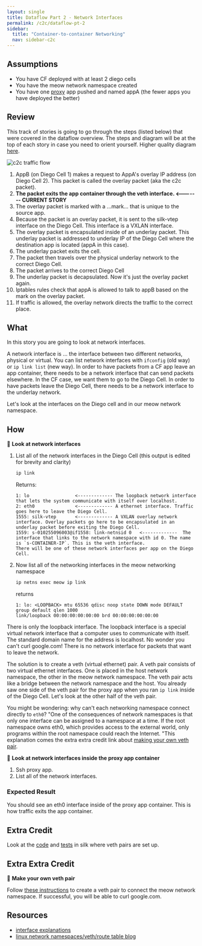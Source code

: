 ```yaml
---
layout: single
title: Dataflow Part 2 - Network Interfaces
permalink: /c2c/dataflow-pt-2
sidebar:
  title: "Container-to-container Networking"
  nav: sidebar-c2c
---
```


## Assumptions
- You have CF deployed with at least 2 diego cells
- You have the meow network namespace created
- You have one [proxy](https://github.com/cloudfoundry/cf-networking-release/tree/develop/src/example-apps/proxy) app pushed and named appA (the fewer apps you have deployed the better)

## Review

This track of stories is going to go through the steps (listed below) that were covered in the dataflow overview.
The steps and diagram will be at the top of each story in case you need to orient yourself. Higher quality diagram [here](https://storage.googleapis.com/cf-networking-onboarding-images-owned-by-ameowlia/c2c-data-plane.png).

![c2c traffic flow](https://storage.googleapis.com/cf-networking-onboarding-images-owned-by-ameowlia/overlay-underlay-silk-network.png)

1. AppB (on Diego Cell 1) makes a request to AppA's overlay IP address (on Diego Cell 2). This packet is called the overlay packet (aka the c2c packet).
1. **The packet exits the app container through the veth interface. <------- CURRENT STORY**
1. The overlay packet is marked with a ...mark... that is unique to the source app.
1. Because the packet is an overlay packet, it is sent to the silk-vtep interface on the Diego Cell. This interface is a VXLAN interface.
1. The overlay packet is encapsulated inside of an underlay packet. This underlay packet is addressed to underlay IP of the Diego Cell where the destination app is located (appA in this case).
1. The underlay packet exits the cell.
1. The packet then travels over the physical underlay network to the correct Diego Cell.
1. The packet arrives to the correct Diego Cell
1. The underlay packet is decapsulated. Now it's just the overlay packet again.
1. Iptables rules check that appA is allowed to talk to appB based on the mark on the overlay packet.
1. If traffic is allowed, the overlay network directs the traffic to the correct place.

## What
In this story you are going to look at network interfaces.

A network interface is ... the interface between two different networks, physical or virtual.  You can list network interfaces with `ifconfig` (old way) or `ip link list` (new way).
In order to have packets from a CF app leave an app container, there needs to be a network interface that can send packets elsewhere. In the CF case, we want them to go to the Diego Cell.
In order to have packets leave the Diego Cell, there needs to be a network interface to the underlay network.

Let's look at the interfaces on the Diego cell and in our meow network namespace.

## How
📝 **Look at network interfaces**

1. List all of the network interfaces in the Diego Cell (this output is edited for brevity and clarity)
   ```bash
   ip link
   ```
   Returns:
   ```
   1: lo                 <------------- The loopback network interface that lets the system communicate with itself over localhost.
   2: eth0               <------------- A ethernet interface. Traffic goes here to leave the Diego Cell.
   1555: silk-vtep       <------------- A VXLAN overlay network interface. Overlay packets go here to be encapsulated in an  underlay packet before exiting the Diego Cell.
   1559: s-010255096003@if1558: link-netnsid 0   <-------------  The interface that links to the network namespace with id 0. The name is `s-CONTAINER-IP`. This is the veth interface.
   There will be one of these network interfaces per app on the Diego Cell.
   ```

2. Now list all of the networking interfaces in the meow networking namespace
   ```bash
   ip netns exec meow ip link
   ```
   returns
   ```
   1: lo: <LOOPBACK> mtu 65536 qdisc noop state DOWN mode DEFAULT group default qlen 1000
   link/loopback 00:00:00:00:00:00 brd 00:00:00:00:00:00
   ```

There is only the loopback interface. The loopback interface is a special
virtual network interface that a computer uses to communicate with itself. The
standard domain name for the address is localhost.  No wonder you can't curl
google.com! There is no network interface for packets that want to leave the
network.

The solution is to create a veth (virtual ethernet) pair. A veth pair consists
of two virtual ethernet interfaces. One is placed in the host network
namespace, the other in the meow network namespace. The veth pair acts like a
bridge between the network namespace and the host.  You already saw one side of
the veth pair for the proxy app when you ran `ip link` inside of the Diego
Cell.  Let's look at the other half of the veth pair.

You might be wondering: why can't each networking namespace connect directly to `eth0`? "One
of the consequences of network namespaces is that only one interface can be
assigned to a namespace at a time. If the root namespace owns eth0, which
provides access to the external world, only programs within the root namespace
could reach the Internet. "This explanation comes the extra extra credit link
about [making your own veth
pair](https://blogs.igalia.com/dpino/2016/04/10/network-namespaces/).

🤔 **Look at network interfaces inside the proxy app container**
1. Ssh proxy app.
1. List all of the network interfaces.

### Expected Result
You should see an eth0 interface inside of the proxy app container. This is how
traffic exits the app container.

## Extra Credit
Look at the
[code](https://github.com/cloudfoundry/silk/blob/master/cni/lib/pair_creator.go)
and
[tests](https://github.com/cloudfoundry/silk/blob/master/cni/lib/pair_creator_test.go)
in silk where veth pairs are set up.

## Extra Extra Credit
📝 **Make your own veth pair**

Follow [these
instructions](https://blogs.igalia.com/dpino/2016/04/10/network-namespaces/) to
create a veth pair to connect the meow network namespace. If successful, you
will be able to curl google.com.

## Resources
* [interface explanations](https://www.computerhope.com/unix/uifconfi.htm)
* [linux network namespaces/veth/route table
  blog](https://devinpractice.com/2016/09/29/linux-network-namespace/)
